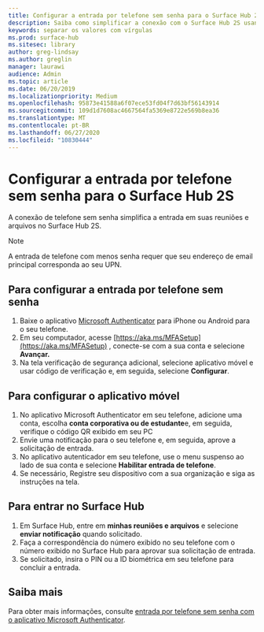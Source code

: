```yaml
---
title: Configurar a entrada por telefone sem senha para o Surface Hub 2S
description: Saiba como simplificar a conexão com o Surface Hub 2S usando a entrada por telefone sem senha em seu dispositivo móvel.
keywords: separar os valores com vírgulas
ms.prod: surface-hub
ms.sitesec: library
author: greg-lindsay
ms.author: greglin
manager: laurawi
audience: Admin
ms.topic: article
ms.date: 06/20/2019
ms.localizationpriority: Medium
ms.openlocfilehash: 95873e41588a6f07ece53fd04f7d63bf56143914
ms.sourcegitcommit: 109d1d7608ac4667564fa5369e8722e569b8ea36
ms.translationtype: MT
ms.contentlocale: pt-BR
ms.lasthandoff: 06/27/2020
ms.locfileid: "10830444"
---
```

# Configurar a entrada por telefone sem senha para o Surface Hub 2S

A conexão de telefone sem senha simplifica a entrada em suas reuniões e arquivos no Surface Hub 2S.

> [!NOTE]
> A entrada de telefone com menos senha requer que seu endereço de email principal corresponda ao seu UPN.

## Para configurar a entrada por telefone sem senha

1. Baixe o aplicativo [Microsoft Authenticator](https://www.microsoft.com/account/authenticator) para iPhone ou Android para o seu telefone.
2. Em seu computador, acesse [https://aka.ms/MFASetup](https://aka.ms/MFASetup) , conecte-se com a sua conta e selecione **Avançar.**
3. Na tela verificação de segurança adicional, selecione aplicativo móvel e usar código de verificação e, em seguida, selecione **Configurar**.

## Para configurar o aplicativo móvel

1. No aplicativo Microsoft Authenticator em seu telefone, adicione uma conta, escolha **conta corporativa ou de estudante**e, em seguida, verifique o código QR exibido em seu PC
2. Envie uma notificação para o seu telefone e, em seguida, aprove a solicitação de entrada.
3. No aplicativo autenticador em seu telefone, use o menu suspenso ao lado de sua conta e selecione **Habilitar entrada de telefone**.
4. Se necessário, Registre seu dispositivo com a sua organização e siga as instruções na tela.

## Para entrar no Surface Hub

1. Em Surface Hub, entre em **minhas reuniões e arquivos** e selecione **enviar notificação** quando solicitado.
2. Faça a correspondência do número exibido no seu telefone com o número exibido no Surface Hub para aprovar sua solicitação de entrada.
3. Se solicitado, insira o PIN ou a ID biométrica em seu telefone para concluir a entrada.

## Saiba mais
Para obter mais informações, consulte [entrada por telefone sem senha com o aplicativo Microsoft Authenticator](https://docs.microsoft.com/azure/active-directory/authentication/howto-authentication-phone-sign-in).
